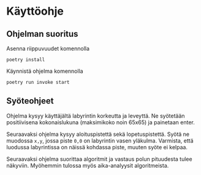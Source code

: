 # Käyttöohje

## Ohjelman suoritus

Asenna riippuvuudet komennolla
```
poetry install
```
Käynnistä ohjelma komennolla
```
poetry run invoke start
```

## Syöteohjeet

Ohjelma kysyy käyttäjältä labyrintin korkeutta ja leveyttä. Ne syötetään positiivisena kokonaislukuna (maksimikoko noin 65x65) ja painetaan enter.

Seuraavaksi ohjelma kysyy aloituspistettä sekä lopetuspistettä. Syötä ne muodossa `x,y`, jossa piste `0,0` on labyrintin vasen yläkulma.
Varmista, että luodussa labyrintissa on näissä kohdassa piste, muuten syöte ei kelpaa.

Seuraavaksi ohjelma suorittaa algoritmit ja vastaus polun pituudesta tulee näkyviin. Myöhemmin tulossa myös aika-analyysit algoritmeista.
